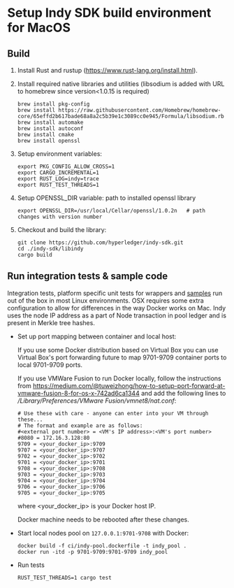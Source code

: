 # Setup Indy SDK build environment for MacOS

## Build

1. Install Rust and rustup (https://www.rust-lang.org/install.html).
2. Install required native libraries and utilities (libsodium is added with URL to homebrew since version<1.0.15 is required)

   ```
   brew install pkg-config
   brew install https://raw.githubusercontent.com/Homebrew/homebrew-core/65effd2b617bade68a8a2c5b39e1c3089cc0e945/Formula/libsodium.rb   
   brew install automake 
   brew install autoconf
   brew install cmake
   brew install openssl
   ```
   

3. Setup environment variables:
   ```
   export PKG_CONFIG_ALLOW_CROSS=1
   export CARGO_INCREMENTAL=1
   export RUST_LOG=indy=trace
   export RUST_TEST_THREADS=1
   ```
4. Setup OPENSSL_DIR variable: path to installed openssl library
   ```
   export OPENSSL_DIR=/usr/local/Cellar/openssl/1.0.2n   # path changes with version number
   ```
5. Checkout and build the library:
   ```
   git clone https://github.com/hyperledger/indy-sdk.git
   cd ./indy-sdk/libindy
   cargo build
   ```

## Run integration tests & sample code

Integration tests, platform specific unit tests for wrappers and [samples](../samples)
run out of the box in most Linux environments. OSX requires some extra configuration
to allow for differences in the way Docker works on Mac. Indy uses the node IP address
as a part of Node transaction in pool ledger and is present in Merkle tree hashes.

* Set up port mapping between container and local host:

  If you use some Docker distribution based on Virtual Box you can use Virtual Box's 
  port forwarding future to map 9701-9709 container ports to local 9701-9709 ports.
 
  If you use VMWare Fusion to run Docker locally, follow the instructions from
  https://medium.com/@tuweizhong/how-to-setup-port-forward-at-vmware-fusion-8-for-os-x-742ad6ca1344
  and add the following lines to _/Library/Preferences/VMware Fusion/vmnet8/nat.conf_:

  ```
  # Use these with care - anyone can enter into your VM through these...
  # The format and example are as follows:
  #<external port number> = <VM's IP address>:<VM's port number>
  #8080 = 172.16.3.128:80
  9709 = <your_docker_ip>:9709
  9707 = <your_docker_ip>:9707
  9702 = <your_docker_ip>:9702
  9701 = <your_docker_ip>:9701
  9708 = <your_docker_ip>:9708
  9703 = <your_docker_ip>:9703
  9704 = <your_docker_ip>:9704
  9706 = <your_docker_ip>:9706
  9705 = <your_docker_ip>:9705
  ```
  where <your_docker_ip> is your Docker host IP.

  Docker machine needs to be rebooted after these changes.

* Start local nodes pool on `127.0.0.1:9701-9708` with Docker:

  ```
  docker build -f ci/indy-pool.dockerfile -t indy_pool .
  docker run -itd -p 9701-9709:9701-9709 indy_pool
  ```

* Run tests

  ```
  RUST_TEST_THREADS=1 cargo test
  ```